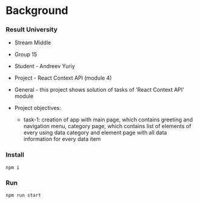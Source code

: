 # Background
### Result University

* Stream Middle
* Group 15
* Student - Andreev Yuriy
* Project - React Context API (module 4)

* General - this project shows solution of tasks of 'React Context API' module
* Project objectives:
  * task-1: creation of app with main page, which contains greeting and navigation menu, category page, which contains list of elements of every using data category and element page with all data information for every data item

### Install

```
npm i
```

### Run
```
npm run start
```
